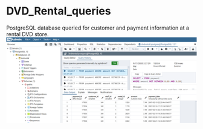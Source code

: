 # DVD_Rental_queries
PostgreSQL database queried for customer and payment information at a rental DVD store.
![](dvd_rental.png)
